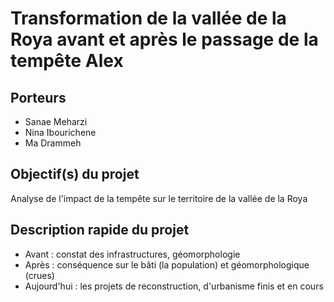 # Transformation de la vallée de la Roya avant et après le passage de la tempête Alex

## Porteurs

- Sanae Meharzi
- Nina Ibourichene
- Ma Drammeh

## Objectif(s) du projet

Analyse de l'impact de la tempête sur le territoire de la vallée de la Roya

## Description rapide du projet

- Avant : constat des infrastructures, géomorphologie
- Après : conséquence sur le bâti (la population) et géomorphologique (crues)
- Aujourd'hui : les projets de reconstruction, d'urbanisme finis et en cours
